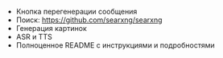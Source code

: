 * Кнопка перегенерации сообщения
* Поиск: https://github.com/searxng/searxng
* Генерация картинок
* ASR и TTS
* Полноценное README с инструкциями и подробностями
